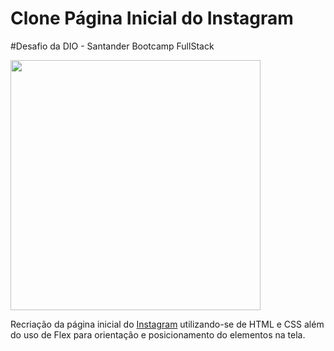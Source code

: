 # Clone Página Inicial do Instagram

#Desafio da DIO - Santander Bootcamp FullStack


<img src="https://user-images.githubusercontent.com/39638014/175099885-8e3d28d9-9ded-4cbc-bfb5-8818a7083fc8.PNG" width="400">

Recriação da página inicial do [Instagram](https://www.instagram.com/) utilizando-se de HTML e CSS além do uso de Flex para orientação e posicionamento do elementos na tela. 

